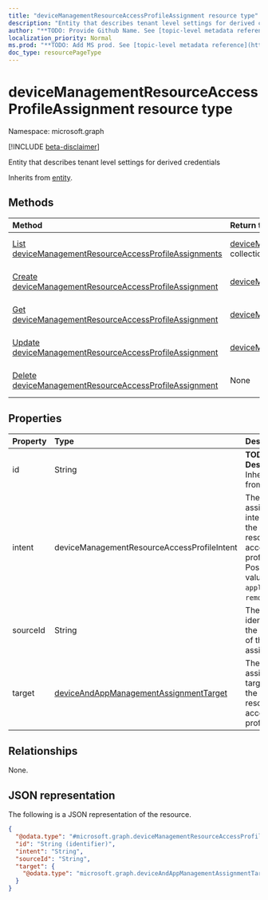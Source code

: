 ```yaml
---
title: "deviceManagementResourceAccessProfileAssignment resource type"
description: "Entity that describes tenant level settings for derived credentials"
author: "**TODO: Provide Github Name. See [topic-level metadata reference](https://msgo.azurewebsites.net/add/document/guidelines/metadata.html#topic-level-metadata)**"
localization_priority: Normal
ms.prod: "**TODO: Add MS prod. See [topic-level metadata reference](https://msgo.azurewebsites.net/add/document/guidelines/metadata.html#topic-level-metadata)**"
doc_type: resourcePageType
---
```


# deviceManagementResourceAccessProfileAssignment resource type

Namespace: microsoft.graph

[!INCLUDE [beta-disclaimer](../../includes/beta-disclaimer.md)]

Entity that describes tenant level settings for derived credentials


Inherits from [entity](../resources/entity.md).

## Methods
|Method|Return type|Description|
|:---|:---|:---|
|[List deviceManagementResourceAccessProfileAssignments](../api/devicemanagementresourceaccessprofileassignment-list.md)|[deviceManagementResourceAccessProfileAssignment](../resources/devicemanagementresourceaccessprofileassignment.md) collection|Get a list of the [deviceManagementResourceAccessProfileAssignment](../resources/devicemanagementresourceaccessprofileassignment.md) objects and their properties.|
|[Create deviceManagementResourceAccessProfileAssignment](../api/devicemanagementresourceaccessprofileassignment-create.md)|[deviceManagementResourceAccessProfileAssignment](../resources/devicemanagementresourceaccessprofileassignment.md)|Create a new [deviceManagementResourceAccessProfileAssignment](../resources/devicemanagementresourceaccessprofileassignment.md) object.|
|[Get deviceManagementResourceAccessProfileAssignment](../api/devicemanagementresourceaccessprofileassignment-get.md)|[deviceManagementResourceAccessProfileAssignment](../resources/devicemanagementresourceaccessprofileassignment.md)|Read the properties and relationships of a [deviceManagementResourceAccessProfileAssignment](../resources/devicemanagementresourceaccessprofileassignment.md) object.|
|[Update deviceManagementResourceAccessProfileAssignment](../api/devicemanagementresourceaccessprofileassignment-update.md)|[deviceManagementResourceAccessProfileAssignment](../resources/devicemanagementresourceaccessprofileassignment.md)|Update the properties of a [deviceManagementResourceAccessProfileAssignment](../resources/devicemanagementresourceaccessprofileassignment.md) object.|
|[Delete deviceManagementResourceAccessProfileAssignment](../api/devicemanagementresourceaccessprofileassignment-delete.md)|None|Deletes a [deviceManagementResourceAccessProfileAssignment](../resources/devicemanagementresourceaccessprofileassignment.md) object.|

## Properties
|Property|Type|Description|
|:---|:---|:---|
|id|String|**TODO: Add Description** Inherited from [entity](../resources/entity.md).|
|intent|deviceManagementResourceAccessProfileIntent|The assignment intent for the resource access profile. Possible values are: `apply`, `remove`.|
|sourceId|String|The identifier of the source of the assignment.|
|target|[deviceAndAppManagementAssignmentTarget](../resources/deviceandappmanagementassignmenttarget.md)|The assignment target for the resource access profile.|

## Relationships
None.

## JSON representation
The following is a JSON representation of the resource.
<!-- {
  "blockType": "resource",
  "keyProperty": "id",
  "@odata.type": "microsoft.graph.deviceManagementResourceAccessProfileAssignment",
  "baseType": "microsoft.graph.entity",
  "openType": false
}
-->
``` json
{
  "@odata.type": "#microsoft.graph.deviceManagementResourceAccessProfileAssignment",
  "id": "String (identifier)",
  "intent": "String",
  "sourceId": "String",
  "target": {
    "@odata.type": "microsoft.graph.deviceAndAppManagementAssignmentTarget"
  }
}
```

